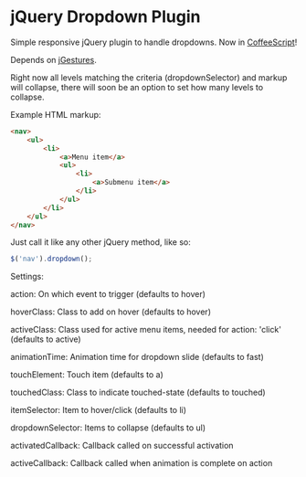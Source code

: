 jQuery Dropdown Plugin
========

Simple responsive jQuery plugin to handle dropdowns. Now in [CoffeeScript](http://coffeescript.org/)!

Depends on [jGestures](http://jgestures.codeplex.com/).

Right now all levels matching the criteria (dropdownSelector) and markup will collapse, there will soon be an option to set how many levels to collapse.

Example HTML markup:
```html
<nav>
	<ul>
		<li>
			<a>Menu item</a>
			<ul>
				<li>
					<a>Submenu item</a>
				</li>
			</ul>
		</li>
	</ul>
</nav>
```
Just call it like any other jQuery method, like so:
```javascript
$('nav').dropdown();
```

Settings:

action: On which event to trigger (defaults to hover)

hoverClass: Class to add on hover (defaults to hover)

activeClass: Class used for active menu items, needed for action: 'click' (defaults to active)

animationTime: Animation time for dropdown slide (defaults to fast)

touchElement: Touch item (defaults to a)

touchedClass: Class to indicate touched-state (defaults to touched)

itemSelector: Item to hover/click (defaults to li)

dropdownSelector: Items to collapse (defaults to ul)

activatedCallback: Callback called on successful activation

activeCallback: Callback called when animation is complete on action

